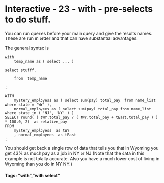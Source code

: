 



<style>
.pagebreak { page-break-before: always; }
.half { height: 200px; }
</style>





# Interactive - 23 - with - pre-selects to do stuff.

You can run queries before your main query and give the results names.
These are run in order and that can have substantial advantages.

The general syntax is

```
with
	temp_name as ( select ... )

select stufff.

	from  temp_name

;
```

```
WITH
	mystery_employess as ( select sum(pay) total_pay  from name_list where state = 'WY' ),
	normal_employees as ( select sum(pay) total_pay from name_list where state in ( 'NJ', 'NY' ) )
SELECT round( ( tWY.total_pay / ( tWY.total_pay + tEast.total_pay ) ) * 100.0, 2)  as relative_pay
FROM 
	mystery_employess  as tWY
	, normal_employees  as tEast
;

```


You should get back a single row of data that tells you that in Wyoming you get 43% as much pay
as a job in NY or NJ (Note that the data in this example is not totally accurate.  Also you have
a much lower cost of living in Wyoming than you do in NY NY.)

#### Tags: "with","with select"


